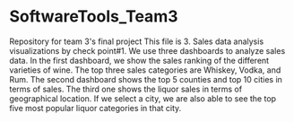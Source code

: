 # SoftwareTools_Team3
Repository for team 3's final project
 This file is 3. Sales data analysis visualizations by check point#1. 
 We use three dashboards to analyze sales data. In the first dashboard, we show the sales ranking of the different varieties of wine. The top three sales categories are Whiskey, Vodka, and Rum. The second dashboard shows the top 5 counties and top 10 cities in terms of sales. The third one shows the liquor sales in terms of geographical location. If we select a city, we are also able to see the top five most popular liquor categories in that city.
